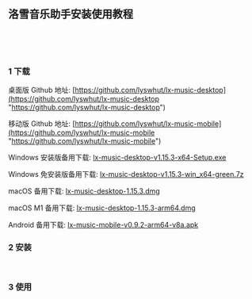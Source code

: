 ## 洛雪音乐助手安装使用教程  

​    

​    

### 1 下载  

桌面版 Github 地址: [https://github.com/lyswhut/lx-music-desktop](https://github.com/lyswhut/lx-music-desktop "https://github.com/lyswhut/lx-music-desktop")  

移动版 Github 地址: [https://github.com/lyswhut/lx-music-mobile](https://github.com/lyswhut/lx-music-mobile "https://github.com/lyswhut/lx-music-mobile")  

Windows 安装版备用下载: [lx-music-desktop-v1.15.3-x64-Setup.exe](https://mega.nz/file/WPhmDK4a#QlEVQdzuu5eJhCgYLnP9hFd91ZUH19tMY5I4i95-F5k "https://mega.nz/file/WPhmDK4a#QlEVQdzuu5eJhCgYLnP9hFd91ZUH19tMY5I4i95-F5k")  

Windows 免安装版备用下载: [lx-music-desktop-v1.15.3-win_x64-green.7z](https://mega.nz/file/fegGES6Z#X4cKP7FlbD95dre-oxqGPPNqMONeKOzVfoaSGBxPYcs "https://mega.nz/file/fegGES6Z#X4cKP7FlbD95dre-oxqGPPNqMONeKOzVfoaSGBxPYcs")  

macOS 备用下载: [lx-music-desktop-1.15.3.dmg](https://mega.nz/file/PDoCFQqa#w2iRMT-0ywtQyQ8H1iXc1SIlQBS8tIacZW3V4sYdzEA "https://mega.nz/file/PDoCFQqa#w2iRMT-0ywtQyQ8H1iXc1SIlQBS8tIacZW3V4sYdzEA")  

macOS M1 备用下载: [lx-music-desktop-1.15.3-arm64.dmg](https://mega.nz/file/rPhzkaSQ#rXDPGA7iyx2eXOn-AnkCBO_XWcQBjrz_XTpcmevAQ-g "https://mega.nz/file/rPhzkaSQ#rXDPGA7iyx2eXOn-AnkCBO_XWcQBjrz_XTpcmevAQ-g")  

Android 备用下载: [lx-music-mobile-v0.9.2-arm64-v8a.apk](https://mega.nz/file/HTpAQaJQ#fwuKsj6Q3JQQSn-Fv4t7U-4dPfL7H5A3D9NrkJg5f1Y "https://mega.nz/file/HTpAQaJQ#fwuKsj6Q3JQQSn-Fv4t7U-4dPfL7H5A3D9NrkJg5f1Y")  


### 2 安装    

​    

### 3 使用  



